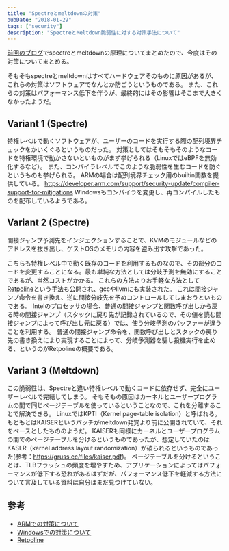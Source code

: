 ```yaml
---
title: "Spectreとmeltdownの対策"
pubDate: "2018-01-29"
tags: ["security"]
description: "SpectreとMeltdown脆弱性に対する対策手法について"
---
```


[前回のブログ](2018/01/07/spectre-meltdown.html)でspectreとmeltdownの原理についてまとめたので、今度はその対策についてまとめる。

そもそもspectreとmeltdownはすべてハードウェアそのものに原因があるが、これらの対策はソフトウェアでなんとか防ごうというものである。
また、これらの対策はパフォーマンス低下を伴うが、最終的にはその影響はそこまで大きくなかったようだ。

## Variant 1 (Spectre)
特権レベルで動くソフトウェアが、ユーザーのコードを実行する際の配列境界チェックをかいくぐるというものだった。
対策としてはそもそもそのようなコードを特権環境で動かさないといものがまず挙げられる（LinuxではeBPFを無効化するなど）。
また、コンパイラレベルでこのような脆弱性を生むコードを防ぐというものも挙げられる。
ARMの場合は配列境界チェック用のbuiltin関数を提供している。
https://developer.arm.com/support/security-update/compiler-support-for-mitigations
Windowsもコンパイラを変更し、再コンパイルしたものを配布しているようである。

## Variant 2 (Spectre)
間接ジャンプ予測先をインジェクションすることで、KVMのモジュールなどのアドレスを抜き出し、ゲストOSのメモリの内容を盗み出す攻撃であった。

こちらも特権レベル中で動く既存のコードを利用するものなので、その部分のコードを変更することになる。最も単純な方法としては分岐予測を無効にすることであるが、当然コストがかかる。
これらの方法よりお手軽な方法として[Retpoline](https://support.google.com/faqs/answer/7625886)という手法も公開され、gccやllvmにも実装された。
これは間接ジャンプ命令を書き換え、逆に間接分岐先を予めコントロールしてしまおうといものである。
Intelのプロセッサの場合、普通の間接ジャンプと関数呼び出しから戻る時の間接ジャンプ（スタックに戻り先が記録されているので、その値を読む間接ジャンプによって呼び出し元に戻る）では、使う分岐予測のバッファーが違うことを利用する。
普通の間接ジャンプ命令を、関数呼び出しとスタックの戻り先の書き換えにより実現することによって、分岐予測器を騙し投機実行を止める、というのがRetpolineの概要である。

## Variant 3 (Meltdown)
この脆弱性は、Spectreと違い特権レベルで動くコードに依存せず、完全にユーザーレベルで完結してしまう。
そもそもの原因はカーネルとユーザープログラムの間で同じページテーブルを使っているということなので、これを分離することで解決できる。
LinuxではKPTI（Kernel page-table isolation）と呼ばれる。もともとはKAISERというパッチがmeltdown発覚より前に公開されていて、それをベースとしたもののようだ。
KAISERも同様にカーネルとユーザープログラムの間でのページテーブルを分けるというものであったが、想定していたのはKASLR（kernel address layout randomization）が破られるというものであった(参考：https://gruss.cc/files/kaiser.pdf)。
ページテーブルを分けるということは、TLBフラッシュの頻度を増やすため、アプリケーションによってはパフォーマンスが低下する恐れがあるはずだが、パフォーマンス低下を軽減する方法について言及している資料は自分はまだ見つけていない。

## 参考
- [ARMでの対策について](https://developer.arm.com/support/security-update)
- [Windowsでの対策について](https://blogs.technet.microsoft.com/jpsecurity/2018/01/23/understanding-the-performance-impact-of-spectre-and-meltdown-mitigations-on-windows-systems/)
- [Retpoline](https://support.google.com/faqs/answer/7625886)
